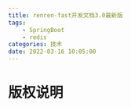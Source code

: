 ```yaml
---
title: renren-fast开发文档3.0最新版
tags:
    - SpringBoot
    - redis 
categories: 技术
date: 2022-03-16 10:05:00
---
```


# 版权说明

